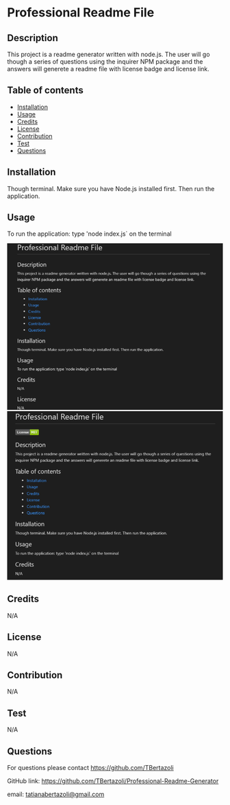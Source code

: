    # Professional Readme File  

    

   ## Description
   This project is a readme generator written with node.js. The user will go though a series of questions using the inquirer NPM package and the answers will generete a readme file with license badge and license link.
    
   ## Table of contents
   - [Installation](#installation)
   - [Usage](#usage)
   - [Credits](#credits)
   - [License](#license)
   - [Contribution](#contribution)
   - [Test](#test)
   - [Questions](#questions)

   ## Installation
   Though terminal. Make sure you have Node.js installed first. Then run the application.
   
   ## Usage
   To run the application: type 'node index.js` on the terminal

   <img src="assets/images/Screenshot 2022-10-09 213855.png">
   <img src="assets/images/Screenshot 2022-10-09 214232.png">
   
   ## Credits
   N/A
  
   ## License
   N/A
   

   

   ## Contribution
   N/A   
 
   
   ## Test
   N/A

   ## Questions
   For questions please contact https://github.com/TBertazoli

   GitHub link: https://github.com/TBertazoli/Professional-Readme-Generator
   
   email: tatianabertazoli@gmail.com
